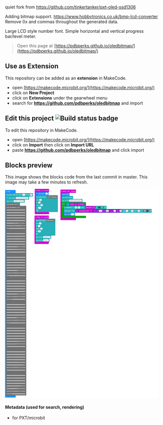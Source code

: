 quiet fork from https://github.com/tinkertanker/pxt-oled-ssd1306

Adding bitmap support. https://www.hobbytronics.co.uk/bmp-lcd-converter Remove 0x and commas throughout the generated data.

Large LCD style number font. Simple horizontal and vertical progress bar/level meter.


> Open this page at [https://pdbperks.github.io/oledbitmap/](https://pdbperks.github.io/oledbitmap/)

## Use as Extension

This repository can be added as an **extension** in MakeCode.

* open [https://makecode.microbit.org/](https://makecode.microbit.org/)
* click on **New Project**
* click on **Extensions** under the gearwheel menu
* search for **https://github.com/pdbperks/oledbitmap** and import

## Edit this project ![Build status badge](https://github.com/pdbperks/oledbitmap/workflows/MakeCode/badge.svg)

To edit this repository in MakeCode.

* open [https://makecode.microbit.org/](https://makecode.microbit.org/)
* click on **Import** then click on **Import URL**
* paste **https://github.com/pdbperks/oledbitmap** and click import

## Blocks preview

This image shows the blocks code from the last commit in master.
This image may take a few minutes to refresh.

![A rendered view of the blocks](https://github.com/pdbperks/oledbitmap/raw/master/.github/makecode/blocks.png)

#### Metadata (used for search, rendering)

* for PXT/microbit
<script src="https://makecode.com/gh-pages-embed.js"></script><script>makeCodeRender("{{ site.makecode.home_url }}", "{{ site.github.owner_name }}/{{ site.github.repository_name }}");</script>
